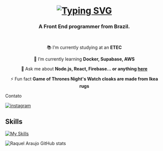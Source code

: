 <h1 align="center">
    <a href="https://git.io/typing-svg">
        <img src="https://readme-typing-svg.herokuapp.com?font=Fantasy&weight=500&size=35&pause=1000&color=FF69B4&random=false&width=435&lines=Welcome+to+my+profile!;I'm+Raquel+Araujo." alt="Typing SVG" />
    </a>
</h1>

<h3 align="center">A Front End programmer from Brazil.</h3>

<br/>

<div align="center">
 
 📚 I’m currently studying at an **ETEC**
 
 🌱 I’m currently learning **Docker, Supabase, AWS**

💬 Ask me about **Node.js, React, Firebase... or anything [here](https://github.com/salesp07/salesp07/issues)**

⚡ Fun fact **Game of Thrones Night's Watch cloaks are made from Ikea rugs**

 </div>

<div align="center>
    
📚 I'm currently studying at an ETEC.
    
🖥️ I'm currently learning JavaScript, C#, and GML (GameMaker Language).
    
🎮 Fun fact: I love games, especially Postal 2 and Sally Face.
    
</div>


### Contato

[![instagram](https://img.shields.io/badge/Instagram-E4405F?style=for-the-badge&logo=instagram&logoColor=white)](https://www.instagram.com/shadowvamp_?igsh=MWp5dzdjd3JnbmE1ag==)

## Skills  

[![My Skills](https://skillicons.dev/icons?i=html,css,js,py,bootstrap)](https://skillicons.dev)


![Raquel Araujo GitHub stats](https://github-readme-stats.vercel.app/api?username=Rackaraujo&show_icons=true&theme=dracula)
